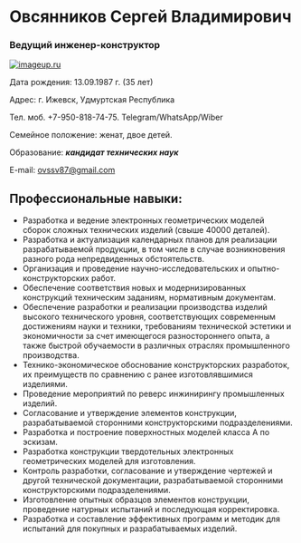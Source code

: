 # Овсянников Сергей Владимирович

### Ведущий инженер-конструктор
[![imageup.ru](https://imageup.ru/img90/thumb/photo_2023-12-04_19-52-074650522.jpg)](https://imageup.ru/img90/4650522/photo_2023-12-04_19-52-07.jpg.html)

Дата рождения: 13.09.1987 г. (35 лет) 

Адрес: г. Ижевск, Удмуртская Республика

Тел. моб. +7-950-818-74-75. 
Telegram/WhatsApp/Wiber

Семейное положение: женат, двое детей.

Образование: _**кандидат технических наук**_

E-mail: ovssv87@gmail.com

## Профессиональные навыки:

- Разработка и ведение электронных геометрических моделей сборок сложных технических изделий (свыше 40000 деталей).
- Разработка и актуализация календарных планов для реализации разрабатываемой продукции, в том числе в случае возникновения разного рода непредвиденных обстоятельств. 
- Организация и проведение научно-исследовательских и опытно-конструкторских работ.
- Обеспечение соответствия новых и модернизированных конструкций техническим заданиям, нормативным документам.
- Обеспечение разработки и реализации производства изделий высокого технического уровня, соответствующих современным достижениям науки и техники, требованиям технической эстетики и экономичности за счет имеющегося разностороннего опыта, а также быстрой обучаемости в различных отраслях промышленного производства.
- Технико-экономическое обоснование конструкторских разработок, их преимуществ по сравнению с ранее изготовлявшимися изделиями.
- Проведение мероприятий по реверс инжинирингу промышленных изделий.
- Согласование и утверждение элементов конструкции, разрабатываемой сторонними конструкторскими подразделениями.
- Разработка и построение поверхностных моделей класса А по эскизам.
- Разработка конструкции твердотельных электронных геометрических моделей для изготовления.
- Контроль разработки, согласование и утверждение чертежей и другой технической документации, разрабатываемой сторонними конструкторскими подразделениями.
- Изготовление опытных образцов элементов конструкции, проведение натурных испытаний и последующая корректировка.
- Разработка и составление эффективных программ и методик для испытаний для покупных и разрабатываемых изделий.